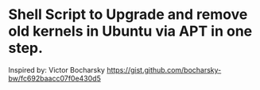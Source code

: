 # Shell Script to Upgrade and remove old kernels in Ubuntu via APT in one step.

Inspired by: Victor Bocharsky https://gist.github.com/bocharsky-bw/fc692baacc07f0e430d5
